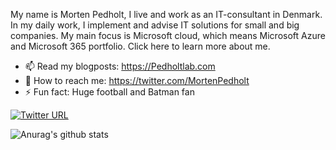 My name is Morten Pedholt, I live and work as an IT-consultant in Denmark. In my daily work, I implement and advise IT solutions for small and big companies.
My main focus is Microsoft cloud, which means Microsoft Azure and Microsoft 365 portfolio. Click here to learn more about me.

- 📫 Read my blogposts: https://Pedholtlab.com
- 💬 How to reach me: https://twitter.com/MortenPedholt
- ⚡ Fun fact: Huge football and Batman fan


[![Twitter URL](https://img.shields.io/twitter/url/https/twitter.com/MortenPedholt.svg?style=social&label=Follow%20%40MortenPedholt)](https://twitter.com/MortenPedholt)

![Anurag's github stats](https://github-readme-stats.vercel.app/api?username=MortenPedholt&show_icons=true&theme=radical)
